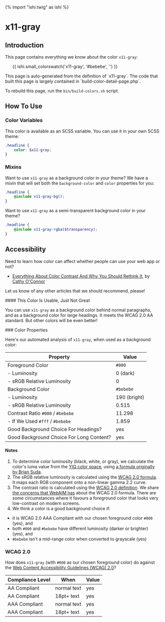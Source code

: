 {% import "ishi.twig" as ishi %}
# x11-gray

## Introduction

This page contains everything we know about the color `x11-gray`:

<div class="grid">
    <div class="cell">
        <div class="swatch">
            <ul>
                {{ ishi.small_colorswatch('x11-gray', '#bebebe', '') }}
            </ul>
        </div>
    </div>
</div>

<div class="callout attention" markdown="1">
This page is auto-generated from the definition of `x11-gray`. The code that built this page is largely contained in `build-color-detail-page.php`.

To rebuild this page, run the `bin/build-colors.sh` script.
</div>

## How To Use

### Color Variables

This color is available as an SCSS variable. You can use it in your own SCSS theme:

```scss
.headline {
    color: $x11-gray;
}
```

### Mixins

Want to use `x11-gray` as a background color in your theme? We have a mixin that will set both the `background-color` and `color` properties for you:

```scss
.headline {
    @include x11-gray-bg();
}
```

Want to use `x11-gray` as a semi-transparent background color in your theme?

```scss
.headline {
    @include x11-gray-rgba($transparency);
}
```

## Accessibility

Need to learn how color can affect whether people can use your web app or not?

* [Everything About Color Contrast And Why You Should Rethink It](https://www.smashingmagazine.com/2014/10/color-contrast-tips-and-tools-for-accessibility/), by [Cathy O'Connor](http://www.twitter.com/cagocon)

Let us know of any other articles that we should recommend, please!
<div class="callout warning" markdown="1">
#### This Color Is Usable, Just Not Great

You can use `x11-gray` as a background color behind normal paragraphs, and as a background color for large headings. It meets the WCAG 2.0 AA standard. But other colors will be even better!
</div>
### Color Properties

Here's our automated analysis of `x11-gray`, when used as a background color:

Property | Value
---------|------
Foreground Color | `#000`
- Luminosity | 0 (dark)
- sRGB Relative Luminosity | 0
Background Color | `#bebebe`
- Luminosity | 190 (bright)
- sRGB Relative Luminosity | 0.515
Contrast Ratio `#000` / `#bebebe` | 11.298
- If We Used `#fff` / `#bebebe` | 1.859
Good Background Choice For Headings? | yes
Good Background Choice For Long Content? | yes

#### Notes

1. To determine color luminosity (black, white, or gray), we calculate the color's luma value from the [YIQ color space](https://en.wikipedia.org/wiki/YIQ), using [a formula originally by Brian Suda](https://24ways.org/2010/calculating-color-contrast/).
1. The sRGB relative luminosity is calculated using the [WCAG 2.0 formula](https://www.w3.org/TR/WCAG20/#relativeluminancedef). It maps each RGB component onto a non-linear gamma 2.2 curve.
1. The contrast ratio is calculated using the [WCAG 2.0 definition](https://www.w3.org/TR/2008/REC-WCAG20-20081211/#contrast-ratiodef). We share [the concerns that WebAIM has](http://webaim.org/blog/wcag-2-1-feedback/) about the WCAG 2.0 formula. There are some circumstances where it favours a foreground color that looks very low-contrast on modern screens.
1. We think a color is a good background choice if:
  - it is WCAG 2.0 AAA Compliant with our chosen foreground color `#000` (yes), and
  - both `#000` and `#bebebe` have different luminosity (darker or brighter) (yes), and
  - `#bebebe` isn't a mid-range color when converted to grayscale (yes)

### WCAG 2.0

How does `x11-gray` (with `#000` as our chosen foreground color) do against the [Web Content Accessibility Guidelines (WCAG) 2.0](https://www.w3.org/TR/WCAG20/)?

Compliance Level | When | Value
-----------------|------|------
AA Compliant | normal text | yes
AA Compliant | 18pt+ text | yes
AAA Compliant | normal text | yes
AAA Compliant | 18pt+ text | yes